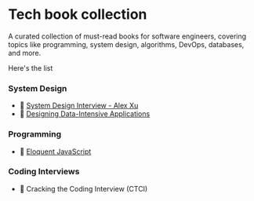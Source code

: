 # Tech book collection
A curated collection of must-read books for software engineers, covering topics like programming, system design, algorithms, DevOps, databases, and more. 

Here's the list

### **System Design**  
- 📘 [System Design Interview - Alex Xu](SystemDesignInterview%20By%20Alex%20Xu.pdf)  
- 📗 [Designing Data-Intensive Applications](Designing%20Data-Intensive%20Applications%20The%20Big%20Ideas%20Behind%20Reliable,%20Scalable,%20and%20Maintainable%20Systems.pdf)  
### **Programming**  
- 📙 [Eloquent JavaScript](Eloquent_JavaScript.pdf)  

### **Coding Interviews**  
- 📕 Cracking the Coding Interview (CTCI)


